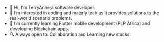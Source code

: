 - 👋 Hi, I'm TerryAnne;a software developer. 
- 👀 I’m interested in coding and majorly tech as it provides solutions to the real-world scenario problems.
- 🌱 I’m currently learning  Flutter mobile development (PLP Africa) and developing Blockchain apps.
- 🔍 Always open to: Collaboration and Learning new stacks
 


<!---
Tawmie02/Tawmie02 is a ✨ special ✨ repository because its `README.md` (this file) appears on your GitHub profile.
You can click the Preview link to take a look at your changes.
--->
